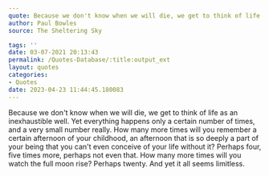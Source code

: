 ```yaml
---
quote: Because we don't know when we will die, we get to think of life as an inexhaustible well.
author: Paul Bowles
source: The Sheltering Sky

tags: ''
date: 03-07-2021 20:13:43
permalink: /Quotes-Database/:title:output_ext
layout: quotes
categories:
- Quotes
date: 2023-04-23 11:44:45.180083
---
```

Because we don't know when we will die, we get to think of life as an inexhaustible well. Yet everything happens only a certain number of times, and a very small number really. How many more times will you remember a certain afternoon of your childhood, an afternoon that is so deeply a part of your being that you can't even conceive of your life without it? Perhaps four, five times more, perhaps not even that. How many more times will you watch the full moon rise? Perhaps twenty. And yet it all seems limitless.